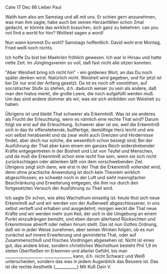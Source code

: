  Calw 17 Dec 66
Lieber Paul

Walth kam also am Samstag und aß mit uns. Er schien gern anzunehmen, was man ihm sagte; habe auch bei seinen Herzanfällen schon 2mal gedacht, er könnte das wirklich brauchen, sich ganz zu bekehren. can you not find a world for him? Wolltest sagen a word!

Nun wann kommst Du wohl? Samstags hoffentlich. David wohl erst Montag, Fried weiß noch nichts.

Ich hoffe Du bist bei Maehrlen fröhlich gewesen. Ich war in Hirsau und hatte nette Zeit. Im Jünglingsverein so voll, daß fast nicht alle sitzen konnten.

"Aber Weisheit bring ich nicht hin" - ein goldenes Wort, an das Du noch später denken wirst. Natürlich nicht. Weisheit wird gegeben, und für jetzt ist bei Dir nur erst der Anfang gesetzt. Da ist es noch oft vonnöthen, auf socratischer Stufe zu stehen, d.h. dadurch weiser zu sein als andere, daß man den hiatus merkt, die große Leere, die noch aufgefüllt werden muß. Um das sind andere dümmer als wir, was sie sich einbilden von Weisheit zu haben.

Übrigens ist und bleibt That schwerer als Erkenntniß. Was ist sie anderes als Frucht der Erleuchtung, wenn es nämlich eine rechte That wird? Darum folgt sie erst auf die Erleuchtung. Schwerer aber ist sie, weil die Erkenntniß sich in das ihr offenstehende, bußfertige, demüthige Herz leicht und wie von selbst herabsenkt und da zwar wohl auch Grenzen und Hindernisse findet, aber doch nur solche, die wesentlich schon besiegt sind; Bei der Ausführung der That aber kann einem ein ganzes Reich widerstrebender Kräfte entgegentreten in der Bosheit und List von Teufel und Menschen, und da muß die Erkenntniß schon eine recht fixe sein, wenn sie sich nicht zurückschlagen oder ablenken läßt von dem vorschwebenden Ziel. Übrigens zeigt sich dann, wie erst in der That die Erkenntniß vollendet wird; denn ohne practische Anwendung ist doch kein Theorem wirklich abgeschlossen, es schwebt noch in der Luft und sieht mannigfacher Beschränkung und Erweiterung entgegen, die ihm nur durch den fortgesetzten Versuch der Ausführung zu Theil wird.

Ich sagte Dir schon, wie alles Wachsthum einseitig ist: heute thut sich neue Erkenntniß auf und wir werden von der Außenwelt abgeschlossener, in uns selbst vertieft und erhaben und ausgedehnt; morgen weckt die That neue Kräfte und wir werden mehr zum Keil, der sich in die Umgebung an einem Punkt einzudrängen bemüht, und eben darum allerhand Rücksichten und Erkenntnisse abwirft oder neben hinum stellt. Das ist nun Gottes Ordnung, daß wir in jeder Weise zunehmen, aber seinen Winken folgen, ob es nun zunächst auf innere Erweiterung und geminderte That, oder auf Zusammenschluß und frisches Vordringen abgesehen ist. Nicht ist eines gut, das andere böse, sondern christliches Wachsthum besteht Phil 1,9 im steten Überfließen im Erkennen und allerlei Gefühl, bis man ___________________ ______________ kann, d.h. nicht Schwarz und Weiß unterscheiden, sondern das was in jedem Augenblick das Bessere ist. Das ist die rechte Aesthetik (___________)  Mit Kuß Dein V.
